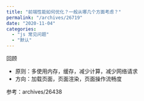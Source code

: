 ```yaml
---
title: "前端性能如何优化？一般从哪几个方面考虑？"
permalink: "/archives/26719"
date: "2020-11-04"
categories: 
  - "js 常见问题"
  - "默认"
---
```


回顾

- 原则：多使用内存，缓存，减少计算，减少网络请求
- 方向：加载页面，页面渲染，页面操作流畅度

参考：archives/26438

